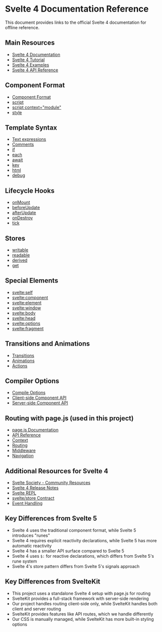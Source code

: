 # Svelte 4 Documentation Reference

This document provides links to the official Svelte 4 documentation for offline reference.

## Main Resources

- [Svelte 4 Documentation](https://v4.svelte.dev/docs)
- [Svelte 4 Tutorial](https://v4.svelte.dev/tutorial)
- [Svelte 4 Examples](https://v4.svelte.dev/examples)
- [Svelte 4 API Reference](https://v4.svelte.dev/docs#run-time)

## Component Format

- [Component Format](https://v4.svelte.dev/docs#component-format)
- [script](https://v4.svelte.dev/docs#component-format-script)
- [script context="module"](https://v4.svelte.dev/docs#component-format-script-context-module)
- [style](https://v4.svelte.dev/docs#component-format-style)

## Template Syntax

- [Text expressions](https://v4.svelte.dev/docs#template-syntax-text-expressions)
- [Comments](https://v4.svelte.dev/docs#template-syntax-comments)
- [if](https://v4.svelte.dev/docs#template-syntax-if)
- [each](https://v4.svelte.dev/docs#template-syntax-each)
- [await](https://v4.svelte.dev/docs#template-syntax-await)
- [key](https://v4.svelte.dev/docs#template-syntax-key)
- [html](https://v4.svelte.dev/docs#template-syntax-html)
- [debug](https://v4.svelte.dev/docs#template-syntax-debug)

## Lifecycle Hooks

- [onMount](https://v4.svelte.dev/docs#run-time-svelte-onmount)
- [beforeUpdate](https://v4.svelte.dev/docs#run-time-svelte-beforeupdate)
- [afterUpdate](https://v4.svelte.dev/docs#run-time-svelte-afterupdate)
- [onDestroy](https://v4.svelte.dev/docs#run-time-svelte-ondestroy)
- [tick](https://v4.svelte.dev/docs#run-time-svelte-tick)

## Stores

- [writable](https://v4.svelte.dev/docs#run-time-svelte-store-writable)
- [readable](https://v4.svelte.dev/docs#run-time-svelte-store-readable)
- [derived](https://v4.svelte.dev/docs#run-time-svelte-store-derived)
- [get](https://v4.svelte.dev/docs#run-time-svelte-store-get)

## Special Elements

- [svelte:self](https://v4.svelte.dev/docs#template-syntax-svelte-self)
- [svelte:component](https://v4.svelte.dev/docs#template-syntax-svelte-component)
- [svelte:element](https://v4.svelte.dev/docs#template-syntax-svelte-element)
- [svelte:window](https://v4.svelte.dev/docs#template-syntax-svelte-window)
- [svelte:body](https://v4.svelte.dev/docs#template-syntax-svelte-body)
- [svelte:head](https://v4.svelte.dev/docs#template-syntax-svelte-head)
- [svelte:options](https://v4.svelte.dev/docs#template-syntax-svelte-options)
- [svelte:fragment](https://v4.svelte.dev/docs#template-syntax-svelte-fragment)

## Transitions and Animations

- [Transitions](https://v4.svelte.dev/docs#run-time-svelte-transition)
- [Animations](https://v4.svelte.dev/docs#run-time-svelte-animate)
- [Actions](https://v4.svelte.dev/docs#run-time-svelte-action)

## Compiler Options

- [Compile Options](https://v4.svelte.dev/docs#compile-time-svelte-compile)
- [Client-side Component API](https://v4.svelte.dev/docs#run-time-client-side-component-api)
- [Server-side Component API](https://v4.svelte.dev/docs#run-time-server-side-component-api)

## Routing with page.js (used in this project)

- [page.js Documentation](https://github.com/visionmedia/page.js#readme)
- [API Reference](https://github.com/visionmedia/page.js#api)
- [Context](https://github.com/visionmedia/page.js#context)
- [Routing](https://github.com/visionmedia/page.js#routing)
- [Middleware](https://github.com/visionmedia/page.js#middleware)
- [Navigation](https://github.com/visionmedia/page.js#plugins)

## Additional Resources for Svelte 4

- [Svelte Society - Community Resources](https://sveltesociety.dev/recipes)
- [Svelte 4 Release Notes](https://svelte.dev/blog/svelte-4)
- [Svelte REPL](https://v4.svelte.dev/repl)
- [svelte/store Contract](https://v4.svelte.dev/docs#component-format-script-4-prefix-stores-with-$-to-access-their-values)
- [Event Handling](https://v4.svelte.dev/docs#template-syntax-element-directives-on-eventname)

## Key Differences from Svelte 5

- Svelte 4 uses the traditional component format, while Svelte 5 introduces "runes"
- Svelte 4 requires explicit reactivity declarations, while Svelte 5 has more automatic reactivity
- Svelte 4 has a smaller API surface compared to Svelte 5
- Svelte 4 uses `$:` for reactive declarations, which differs from Svelte 5's rune system
- Svelte 4's store pattern differs from Svelte 5's signals approach

## Key Differences from SvelteKit

- This project uses a standalone Svelte 4 setup with page.js for routing
- SvelteKit provides a full-stack framework with server-side rendering
- Our project handles routing client-side only, while SvelteKit handles both client and server routing
- SvelteKit provides features like API routes, which we handle differently
- Our CSS is manually managed, while SvelteKit has more built-in styling options 